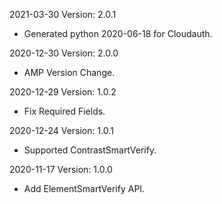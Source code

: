 2021-03-30 Version: 2.0.1
- Generated python 2020-06-18 for Cloudauth.

2020-12-30 Version: 2.0.0
- AMP Version Change.

2020-12-29 Version: 1.0.2
 - Fix Required Fields.

2020-12-24 Version: 1.0.1
- Supported ContrastSmartVerify.

2020-11-17 Version: 1.0.0
- Add ElementSmartVerify API.

